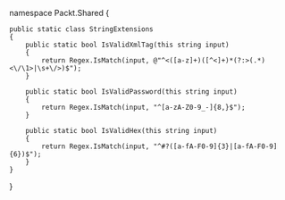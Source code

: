 namespace Packt.Shared
{
    
    public static class StringExtensions
    {
        public static bool IsValidXmlTag(this string input)
        {
            return Regex.IsMatch(input, @"^<([a-z]+)([^<]+)*(?:>(.*)<\/\1>|\s+\/>)$");
        }

        public static bool IsValidPassword(this string input)
        {
            return Regex.IsMatch(input, "^[a-zA-Z0-9_-]{8,}$");
        }

        public static bool IsValidHex(this string input)
        {
            return Regex.IsMatch(input, "^#?([a-fA-F0-9]{3}|[a-fA-F0-9]{6})$");
        }
    }
}
